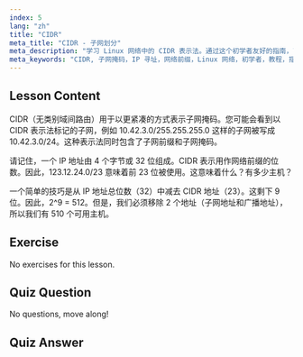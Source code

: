 ```yaml
---
index: 5
lang: "zh"
title: "CIDR"
meta_title: "CIDR - 子网划分"
meta_description: "学习 Linux 网络中的 CIDR 表示法。通过这个初学者友好的指南，了解子网掩码、IP 寻址和主机计算。提升您的网络技能！"
meta_keywords: "CIDR, 子网掩码，IP 寻址，网络前缀，Linux 网络，初学者，教程，指南"
---
```


## Lesson Content

CIDR（无类别域间路由）用于以更紧凑的方式表示子网掩码。您可能会看到以 CIDR 表示法标记的子网，例如 10.42.3.0/255.255.255.0 这样的子网被写成 10.42.3.0/24。这种表示法同时包含了子网前缀和子网掩码。

请记住，一个 IP 地址由 4 个字节或 32 位组成。CIDR 表示用作网络前缀的位数。因此，123.12.24.0/23 意味着前 23 位被使用。这意味着什么？有多少主机？

一个简单的技巧是从 IP 地址总位数（32）中减去 CIDR 地址（23）。这剩下 9 位。因此，2^9 = 512。但是，我们必须移除 2 个地址（子网地址和广播地址），所以我们有 510 个可用主机。

## Exercise

No exercises for this lesson.

## Quiz Question

No questions, move along!

## Quiz Answer
